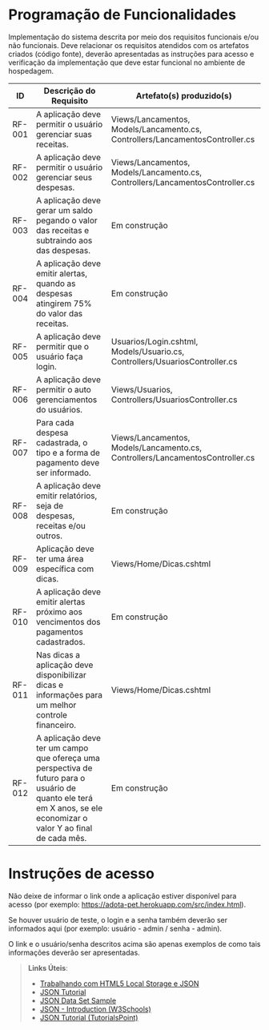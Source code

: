 # Programação de Funcionalidades

Implementação do sistema descrita por meio dos requisitos funcionais e/ou não funcionais. Deve relacionar os requisitos atendidos com os artefatos criados (código fonte), deverão apresentadas as instruções para acesso e verificação da implementação que deve estar funcional no ambiente de hospedagem.

|ID    | Descrição do Requisito  | Artefato(s) produzido(s) |
|------|-----------------------------------------|----|
|RF-001| A aplicação deve permitir o usuário gerenciar suas receitas. | Views/Lancamentos, Models/Lancamento.cs, Controllers/LancamentosController.cs |
|RF-002| A aplicação deve permitir o usuário gerenciar seus despesas. | Views/Lancamentos, Models/Lancamento.cs, Controllers/LancamentosController.cs |
|RF-003| A aplicação deve gerar um saldo pegando o valor das receitas e subtraindo aos das despesas. | Em construção |
|RF-004| A aplicação deve emitir alertas, quando as despesas atingirem 75% do valor das receitas. | Em construção | 
|RF-005| A aplicação deve permitir que o usuário faça login. | Usuarios/Login.cshtml, Models/Usuario.cs, Controllers/UsuariosController.cs | 
|RF-006| A aplicação deve permitir o auto gerenciamentos do usuários.   | Views/Usuarios, Controllers/UsuariosController.cs |
|RF-007| Para cada despesa cadastrada, o tipo e a forma de pagamento deve ser informado. | Views/Lancamentos, Models/Lancamento.cs, Controllers/LancamentosController.cs |
|RF-008| A aplicação deve emitir relatórios, seja de despesas, receitas e/ou outros. | Em construção |
|RF-009| Aplicação deve ter uma área específica com dicas. | Views/Home/Dicas.cshtml |
|RF-010| A aplicação deve emitir alertas próximo aos vencimentos dos pagamentos cadastrados. | Em construção |
|RF-011| Nas dicas a aplicação deve disponibilizar dicas e informações para um melhor controle financeiro. | Views/Home/Dicas.cshtml |
|RF-012| A aplicação deve ter um campo que ofereça uma perspectiva de futuro para o usuário de quanto ele terá em X anos, se ele economizar o valor Y ao final de cada mês. | Em construção |

# Instruções de acesso

Não deixe de informar o link onde a aplicação estiver disponível para acesso (por exemplo: https://adota-pet.herokuapp.com/src/index.html).

Se houver usuário de teste, o login e a senha também deverão ser informados aqui (por exemplo: usuário - admin / senha - admin).

O link e o usuário/senha descritos acima são apenas exemplos de como tais informações deverão ser apresentadas.

> **Links Úteis**:
>
> - [Trabalhando com HTML5 Local Storage e JSON](https://www.devmedia.com.br/trabalhando-com-html5-local-storage-e-json/29045)
> - [JSON Tutorial](https://www.w3resource.com/JSON)
> - [JSON Data Set Sample](https://opensource.adobe.com/Spry/samples/data_region/JSONDataSetSample.html)
> - [JSON - Introduction (W3Schools)](https://www.w3schools.com/js/js_json_intro.asp)
> - [JSON Tutorial (TutorialsPoint)](https://www.tutorialspoint.com/json/index.htm)
